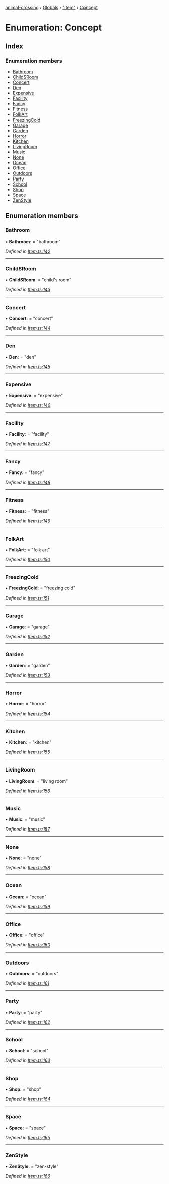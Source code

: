 [animal-crossing](../README.md) › [Globals](../globals.md) › ["Item"](../modules/_item_.md) › [Concept](_item_.concept.md)

# Enumeration: Concept

## Index

### Enumeration members

* [Bathroom](_item_.concept.md#bathroom)
* [ChildSRoom](_item_.concept.md#childsroom)
* [Concert](_item_.concept.md#concert)
* [Den](_item_.concept.md#den)
* [Expensive](_item_.concept.md#expensive)
* [Facility](_item_.concept.md#facility)
* [Fancy](_item_.concept.md#fancy)
* [Fitness](_item_.concept.md#fitness)
* [FolkArt](_item_.concept.md#folkart)
* [FreezingCold](_item_.concept.md#freezingcold)
* [Garage](_item_.concept.md#garage)
* [Garden](_item_.concept.md#garden)
* [Horror](_item_.concept.md#horror)
* [Kitchen](_item_.concept.md#kitchen)
* [LivingRoom](_item_.concept.md#livingroom)
* [Music](_item_.concept.md#music)
* [None](_item_.concept.md#none)
* [Ocean](_item_.concept.md#ocean)
* [Office](_item_.concept.md#office)
* [Outdoors](_item_.concept.md#outdoors)
* [Party](_item_.concept.md#party)
* [School](_item_.concept.md#school)
* [Shop](_item_.concept.md#shop)
* [Space](_item_.concept.md#space)
* [ZenStyle](_item_.concept.md#zenstyle)

## Enumeration members

###  Bathroom

• **Bathroom**: = "bathroom"

*Defined in [Item.ts:142](https://github.com/Norviah/animal-crossing/blob/e9cea70/module/types/Item.ts#L142)*

___

###  ChildSRoom

• **ChildSRoom**: = "child's room"

*Defined in [Item.ts:143](https://github.com/Norviah/animal-crossing/blob/e9cea70/module/types/Item.ts#L143)*

___

###  Concert

• **Concert**: = "concert"

*Defined in [Item.ts:144](https://github.com/Norviah/animal-crossing/blob/e9cea70/module/types/Item.ts#L144)*

___

###  Den

• **Den**: = "den"

*Defined in [Item.ts:145](https://github.com/Norviah/animal-crossing/blob/e9cea70/module/types/Item.ts#L145)*

___

###  Expensive

• **Expensive**: = "expensive"

*Defined in [Item.ts:146](https://github.com/Norviah/animal-crossing/blob/e9cea70/module/types/Item.ts#L146)*

___

###  Facility

• **Facility**: = "facility"

*Defined in [Item.ts:147](https://github.com/Norviah/animal-crossing/blob/e9cea70/module/types/Item.ts#L147)*

___

###  Fancy

• **Fancy**: = "fancy"

*Defined in [Item.ts:148](https://github.com/Norviah/animal-crossing/blob/e9cea70/module/types/Item.ts#L148)*

___

###  Fitness

• **Fitness**: = "fitness"

*Defined in [Item.ts:149](https://github.com/Norviah/animal-crossing/blob/e9cea70/module/types/Item.ts#L149)*

___

###  FolkArt

• **FolkArt**: = "folk art"

*Defined in [Item.ts:150](https://github.com/Norviah/animal-crossing/blob/e9cea70/module/types/Item.ts#L150)*

___

###  FreezingCold

• **FreezingCold**: = "freezing cold"

*Defined in [Item.ts:151](https://github.com/Norviah/animal-crossing/blob/e9cea70/module/types/Item.ts#L151)*

___

###  Garage

• **Garage**: = "garage"

*Defined in [Item.ts:152](https://github.com/Norviah/animal-crossing/blob/e9cea70/module/types/Item.ts#L152)*

___

###  Garden

• **Garden**: = "garden"

*Defined in [Item.ts:153](https://github.com/Norviah/animal-crossing/blob/e9cea70/module/types/Item.ts#L153)*

___

###  Horror

• **Horror**: = "horror"

*Defined in [Item.ts:154](https://github.com/Norviah/animal-crossing/blob/e9cea70/module/types/Item.ts#L154)*

___

###  Kitchen

• **Kitchen**: = "kitchen"

*Defined in [Item.ts:155](https://github.com/Norviah/animal-crossing/blob/e9cea70/module/types/Item.ts#L155)*

___

###  LivingRoom

• **LivingRoom**: = "living room"

*Defined in [Item.ts:156](https://github.com/Norviah/animal-crossing/blob/e9cea70/module/types/Item.ts#L156)*

___

###  Music

• **Music**: = "music"

*Defined in [Item.ts:157](https://github.com/Norviah/animal-crossing/blob/e9cea70/module/types/Item.ts#L157)*

___

###  None

• **None**: = "none"

*Defined in [Item.ts:158](https://github.com/Norviah/animal-crossing/blob/e9cea70/module/types/Item.ts#L158)*

___

###  Ocean

• **Ocean**: = "ocean"

*Defined in [Item.ts:159](https://github.com/Norviah/animal-crossing/blob/e9cea70/module/types/Item.ts#L159)*

___

###  Office

• **Office**: = "office"

*Defined in [Item.ts:160](https://github.com/Norviah/animal-crossing/blob/e9cea70/module/types/Item.ts#L160)*

___

###  Outdoors

• **Outdoors**: = "outdoors"

*Defined in [Item.ts:161](https://github.com/Norviah/animal-crossing/blob/e9cea70/module/types/Item.ts#L161)*

___

###  Party

• **Party**: = "party"

*Defined in [Item.ts:162](https://github.com/Norviah/animal-crossing/blob/e9cea70/module/types/Item.ts#L162)*

___

###  School

• **School**: = "school"

*Defined in [Item.ts:163](https://github.com/Norviah/animal-crossing/blob/e9cea70/module/types/Item.ts#L163)*

___

###  Shop

• **Shop**: = "shop"

*Defined in [Item.ts:164](https://github.com/Norviah/animal-crossing/blob/e9cea70/module/types/Item.ts#L164)*

___

###  Space

• **Space**: = "space"

*Defined in [Item.ts:165](https://github.com/Norviah/animal-crossing/blob/e9cea70/module/types/Item.ts#L165)*

___

###  ZenStyle

• **ZenStyle**: = "zen-style"

*Defined in [Item.ts:166](https://github.com/Norviah/animal-crossing/blob/e9cea70/module/types/Item.ts#L166)*
